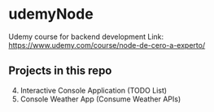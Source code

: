# udemyNode
Udemy course for backend development
Link: https://www.udemy.com/course/node-de-cero-a-experto/

## Projects in this repo
04. Interactive Console Application (TODO List) 
05. Console Weather App (Consume Weather APIs)
